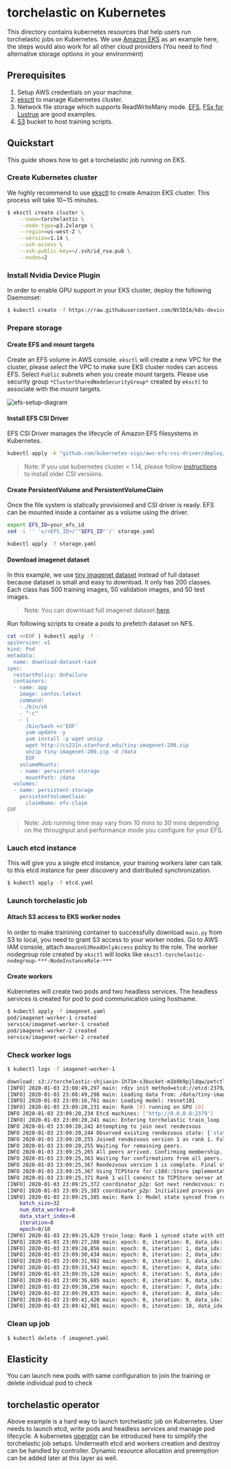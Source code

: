 # torchelastic on Kubernetes
This directory contains kubernetes resources that help users run torchelastic
jobs on Kubernetes. We use [Amazon EKS](https://aws.amazon.com/eks/) as an example here, the steps would also work for all other cloud providers (You need to find alternative storage options in your environment)

## Prerequisites

1. Setup AWS credentials on your machine.
2. [eksctl](https://eksctl.io/) to manage Kubernetes cluster.
2. Network file storage which supports ReadWriteMany mode. [EFS](https://aws.amazon.com/efs/), [FSx for Lustrue](https://aws.amazon.com/fsx/lustre/) are good examples.
3. [S3](https://aws.amazon.com/s3/) bucket to host training scripts.


## Quickstart

This guide shows how to get a torchelastic job running on EKS.

### Create Kubernetes cluster

We highly recommend to use [eksctl](https://eksctl.io/) to create Amazon EKS cluster. This process will take 10~15 minutes.

``` bash
$ eksctl create cluster \
    --name=torchelastic \
    --node-type=p3.2xlarge \
    --region=us-west-2 \
    --version=1.14 \
    --ssh-access \
    --ssh-public-key=~/.ssh/id_rsa.pub \
    --nodes=2
```

### Install Nvidia Device Plugin

In order to enable GPU support in your EKS cluster, deploy the following Daemonset:

``` bash
$ kubectl create -f https://raw.githubusercontent.com/NVIDIA/k8s-device-plugin/1.0.0-beta4/nvidia-device-plugin.yml
```

### Prepare storage

#### Create EFS and mount targets
Create an EFS volume in AWS console. `eksctl` will create a new VPC for the cluster, please select the VPC to make sure EKS cluster nodes can access EFS. Select `Public` subnets when you create mount targets. Please use security group `*ClusterSharedNodeSecurityGroup*` created by `eksctl` to associate with the mount targets.

![efs-setup-diagram](../../../docs/source/_static/img/efs-setup.jpg)

#### Install EFS CSI Driver

EFS CSI Driver manages the lifecycle of Amazon EFS filesystems in Kubernetes.

``` bash
kubectl apply -k "github.com/kubernetes-sigs/aws-efs-csi-driver/deploy/kubernetes/overlays/stable/?ref=master"
```

> Note: If you use kubernetes cluster < 1.14, please follow [instructions](https://github.com/kubernetes-sigs/aws-efs-csi-driver) to install older CSI versions.

#### Create PersistentVolume and PersistentVolumeClaim

Once the file system is statically provisioned and CSI driver is ready. EFS can be mounted inside a container as a volume using the driver.

``` bash
export EFS_ID=your_efs_id
sed -i '' 's/<EFS_ID>/'"$EFS_ID"'/' storage.yaml

kubectl apply -f storage.yaml
```

#### Download imagenet dataset

In this example, we use [tiny imagenet dataset](https://tiny-imagenet.herokuapp.com/) instead of full dataset because dataset is small and easy to download. It only has 200 classes. Each class has 500 training images, 50 validation images, and 50 test images.

> Note: You can download full imagenet dataset [here](http://www.image-net.org/).

Run following scripts to create a pods to prefetch dataset on NFS.

``` bash
cat <<EOF | kubectl apply -f -
apiVersion: v1
kind: Pod
metadata:
  name: download-dataset-task
spec:
  restartPolicy: OnFailure
  containers:
  - name: app
    image: centos:latest
    command:
    - /bin/sh
    - "-c"
    - |
      /bin/bash <<'EOF'
      yum update -y
      yum install -y wget unzip
      wget http://cs231n.stanford.edu/tiny-imagenet-200.zip
      unzip tiny-imagenet-200.zip -d /data
      EOF
    volumeMounts:
    - name: persistent-storage
      mountPath: /data
  volumes:
  - name: persistent-storage
    persistentVolumeClaim:
      claimName: efs-claim
EOF
```

> Note: Job running time may vary from 10 mins to 30 mins depending on the throughput and performance mode you configure for your EFS.

### Lauch etcd instance

This will give you a single etcd instance, your training workers later can talk to this etcd instance for peer discovery and distributed synchronization.

``` bash
$ kubectl apply -f etcd.yaml
```

### Launch torchelastic job

#### Attach S3 access to EKS worker nodes

In order to make trainining container to successfully download `main.py` from S3 to local, you need to grant S3 access to your worker nodes. Go to AWS IAM console, attach `AmazonS3ReadOnlyAccess` policy to the role. The worker nodegroup role created by `eksctl` will looks like `eksctl-torchelastic-nodegroup-***-NodeInstanceRole-***`

#### Create workers

Kubernetes will create two pods and two headless services. The headless services is created for pod to pod communication using hostname.

``` bash
$ kubectl apply -f imagenet.yaml
pod/imagenet-worker-1 created
service/imagenet-worker-1 created
pod/imagenet-worker-2 created
service/imagenet-worker-2 created
```

### Check worker logs

``` bash
$ kubectl logs -f imagenet-worker-1

download: s3://torchelastic-shjiaxin-1h71m-s3bucket-m1b9b9pjldqw/petctl/shjiaxin/imagenet-job/main.py to ../tmp/fetch_and_run_ee5yh8qm/s3_file_x8ure7if
[INFO] 2020-01-03 23:08:49,297 main: rdzv init method=etcd://etcd:2379/imagenet?min_workers=1&max_workers=3&last_call_timeout=5
[INFO] 2020-01-03 23:08:49,298 main: Loading data from: /data/tiny-imagenet-200/train
[INFO] 2020-01-03 23:09:16,761 main: Loading model: resnet101
[INFO] 2020-01-03 23:09:20,231 main: Rank [0] running on GPU [0]
INFO 2020-01-03 23:09:20,234 Etcd machines: ['http://0.0.0.0:2379']
[INFO] 2020-01-03 23:09:20,241 main: Entering torchelastic train_loop
INFO 2020-01-03 23:09:20,242 Attempting to join next rendezvous
INFO 2020-01-03 23:09:20,244 Observed existing rendezvous state: {'status': 'joinable', 'version': '1', 'participants': [0]}
INFO 2020-01-03 23:09:20,255 Joined rendezvous version 1 as rank 1. Full state: {'status': 'joinable', 'version': '1', 'participants': [0, 1]}
INFO 2020-01-03 23:09:20,255 Waiting for remaining peers.
INFO 2020-01-03 23:09:25,265 All peers arrived. Confirming membership.
INFO 2020-01-03 23:09:25,363 Waiting for confirmations from all peers.
INFO 2020-01-03 23:09:25,367 Rendezvous version 1 is complete. Final state: {'status': 'final', 'version': '1', 'participants': [0, 1], 'keep_alives': ['/torchelastic/p2p/run_imagenet/rdzv/v_1/rank_1', '/torchelastic/p2p/run_imagenet/rdzv/v_1/rank_0'], 'num_workers_waiting': 0}
INFO 2020-01-03 23:09:25,367 Using TCPStore for c10d::Store implementation
INFO 2020-01-03 23:09:25,371 Rank 1 will conenct to TCPStore server at imagenet-worker-2:51903
[INFO] 2020-01-03 23:09:25,372 coordinator_p2p: Got next rendezvous: rank 1, world size 2
[INFO] 2020-01-03 23:09:25,383 coordinator_p2p: Initialized process group rank 1, world size 2
[INFO] 2020-01-03 23:09:25,385 main: Rank 1: Model state synced from rank: 0
	batch_size=32
	num_data_workers=0
	data_start_index=0
	iteration=0
	epoch=0/10
[INFO] 2020-01-03 23:09:25,629 train_loop: Rank 1 synced state with other nodes
[INFO] 2020-01-03 23:09:27,288 main: epoch: 0, iteration: 0, data_idx: 0
[INFO] 2020-01-03 23:09:28,856 main: epoch: 0, iteration: 1, data_idx: 96
[INFO] 2020-01-03 23:09:30,434 main: epoch: 0, iteration: 2, data_idx: 192
[INFO] 2020-01-03 23:09:31,992 main: epoch: 0, iteration: 3, data_idx: 288
[INFO] 2020-01-03 23:09:33,543 main: epoch: 0, iteration: 4, data_idx: 384
[INFO] 2020-01-03 23:09:35,120 main: epoch: 0, iteration: 5, data_idx: 480
[INFO] 2020-01-03 23:09:36,685 main: epoch: 0, iteration: 6, data_idx: 576
[INFO] 2020-01-03 23:09:38,256 main: epoch: 0, iteration: 7, data_idx: 672
[INFO] 2020-01-03 23:09:39,835 main: epoch: 0, iteration: 8, data_idx: 768
[INFO] 2020-01-03 23:09:41,420 main: epoch: 0, iteration: 9, data_idx: 864
[INFO] 2020-01-03 23:09:42,981 main: epoch: 0, iteration: 10, data_idx: 960
```

### Clean up job

```
$ kubectl delete -f imagenet.yaml
```

## Elasticity

You can launch new pods with same configuration to join the training or delete individual pod to check

## torchelastic operator

Above example is a hard way to launch torchelastic job on Kubernetes. User needs to launch etcd, write pods and headless services and manage pod lifecycle. A kubernetes [operator](https://coreos.com/operators/) can be introduced here to simplify the torchelastic job setups. Underneath etcd and workers creation and destroy can be handled by controller. Dynamic resource allocation and preemption can be added later at this layer as well.
